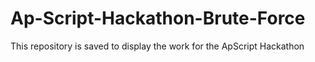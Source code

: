 # Ap-Script-Hackathon-Brute-Force
This repository is saved to display the work for the ApScript Hackathon
